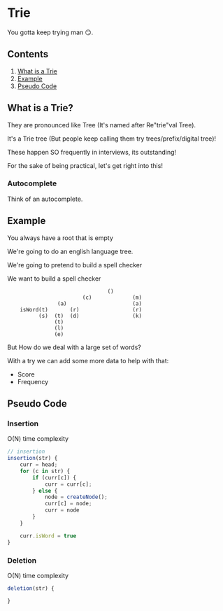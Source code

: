 # Trie

You gotta keep trying man 😏.

## Contents

1. [What is a Trie](#what-is-a-trie)
2. [Example](#example)
3. [Pseudo Code](#pseudo-code)

## What is a Trie?

They are pronounced like Tree (It's named after Re"trie"val Tree).

It's a Trie tree (But people keep calling them try trees/prefix/digital tree)!

These happen SO frequently in interviews, its outstanding!

For the sake of being practical, let's get right into this!

### Autocomplete

Think of an autocomplete.

## Example

You always have a root that is empty

We're going to do an english language tree.

We're going to pretend to build a spell checker

We want to build a spell checker

```
                                ()
                        (c)             (m)
                (a)                     (a)
    isWord(t)       (r)                 (r)
          (s)  (t)  (d)                 (k)
               (t)
               (l)
               (e)
```

But How do we deal with a large set of words?

With a try we can add some more data to help with that:

- Score
- Frequency

## Pseudo Code

### Insertion

O(N) time complexity

```TypeScript
// insertion
insertion(str) {
    curr = head;
    for (c in str) {
        if (curr[c]) {
            curr = curr[c];
        } else {
            node = createNode();
            curr[c] = node;
            curr = node
        }
    }

    curr.isWord = true
}
```

### Deletion

O(N) time complexity

```TypeScript
deletion(str) {

}
```
